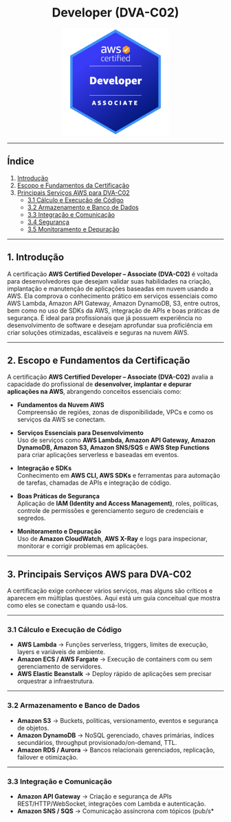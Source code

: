<h1 align=center> Developer (DVA-C02) </h1>

<div align=center>
    <img width=250px src="./../../assets/aws-exam/dva.png">
</div>

---

## Índice
1. [Introdução](#1-introdução)  
2. [Escopo e Fundamentos da Certificação](#2-escopo-e-fundamentos-da-certificação)  
3. [Principais Serviços AWS para DVA-C02](#3-principais-serviços-aws-para-dva-c02)  
   - [3.1 Cálculo e Execução de Código](#31-cálculo-e-execução-de-código)  
   - [3.2 Armazenamento e Banco de Dados](#32-armazenamento-e-banco-de-dados)  
   - [3.3 Integração e Comunicação](#33-integração-e-comunicação)  
   - [3.4 Segurança](#34-segurança)  
   - [3.5 Monitoramento e Depuração](#35-monitoramento-e-depuração)

---

## 1. Introdução

A certificação **AWS Certified Developer – Associate (DVA-C02)** é voltada para desenvolvedores que desejam validar suas habilidades na criação, implantação e manutenção de aplicações baseadas em nuvem usando a AWS. Ela comprova o conhecimento prático em serviços essenciais como AWS Lambda, Amazon API Gateway, Amazon DynamoDB, S3, entre outros, bem como no uso de SDKs da AWS, integração de APIs e boas práticas de segurança. É ideal para profissionais que já possuem experiência no desenvolvimento de software e desejam aprofundar sua proficiência em criar soluções otimizadas, escaláveis e seguras na nuvem AWS.

---

## 2. Escopo e Fundamentos da Certificação

A certificação **AWS Certified Developer – Associate (DVA-C02)** avalia a capacidade do profissional de **desenvolver, implantar e depurar aplicações na AWS**, abrangendo conceitos essenciais como:

* **Fundamentos da Nuvem AWS**  
  Compreensão de regiões, zonas de disponibilidade, VPCs e como os serviços da AWS se conectam.

* **Serviços Essenciais para Desenvolvimento**  
  Uso de serviços como **AWS Lambda, Amazon API Gateway, Amazon DynamoDB, Amazon S3, Amazon SNS/SQS** e **AWS Step Functions** para criar aplicações serverless e baseadas em eventos.

* **Integração e SDKs**  
  Conhecimento em **AWS CLI, AWS SDKs** e ferramentas para automação de tarefas, chamadas de APIs e integração de código.

* **Boas Práticas de Segurança**  
  Aplicação de **IAM (Identity and Access Management)**, roles, políticas, controle de permissões e gerenciamento seguro de credenciais e segredos.

* **Monitoramento e Depuração**  
  Uso de **Amazon CloudWatch**, **AWS X-Ray** e logs para inspecionar, monitorar e corrigir problemas em aplicações.

---

## 3. Principais Serviços AWS para DVA-C02

A certificação exige conhecer vários serviços, mas alguns são críticos e aparecem em múltiplas questões. Aqui está um guia conceitual que mostra como eles se conectam e quando usá-los.

---

### 3.1 Cálculo e Execução de Código

* **AWS Lambda** → Funções serverless, triggers, limites de execução, layers e variáveis de ambiente.  
* **Amazon ECS / AWS Fargate** → Execução de containers com ou sem gerenciamento de servidores.  
* **AWS Elastic Beanstalk** → Deploy rápido de aplicações sem precisar orquestrar a infraestrutura.

---

### 3.2 Armazenamento e Banco de Dados

* **Amazon S3** → Buckets, políticas, versionamento, eventos e segurança de objetos.  
* **Amazon DynamoDB** → NoSQL gerenciado, chaves primárias, índices secundários, throughput provisionado/on-demand, TTL.  
* **Amazon RDS / Aurora** → Bancos relacionais gerenciados, replicação, failover e otimização.

---

### 3.3 Integração e Comunicação

* **Amazon API Gateway** → Criação e segurança de APIs REST/HTTP/WebSocket, integrações com Lambda e autenticação.  
* **Amazon SNS / SQS** → Comunicação assíncrona com tópicos (pub/s*
